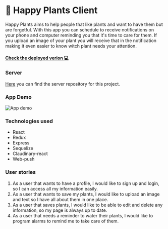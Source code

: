 # 🌱 Happy Plants Client

Happy Plants aims to help people that like plants and want to have them but are forgetful. With this app you can schedule to receive notifications on your phone and computer reminding you that it's time to care for them. If you upload an image of your plant you will receive that in the notification making it even easier to know witch plant needs your attention. 
#### [Check the deployed verion 💻](https://happyplants.netlify.com/)

### Server
[Here](https://github.com/micsoni/my-plants-health-app-server) you can find the server repository for this project.

### App Demo 
![App demo](./docs/platform.gif)

### Technologies used
 - React
 - Redux
 - Express
 - Sequelize
 - Claudinary-react
 - Web-push
 
### User stories

1. As a user that wants to have a profile, I would like to sign up and login, so I can access all my information easily.
2. As a user that wants to save my plants, I would like to upload an image and text so I have all about them in one place.
3. As a user that saves plants, I would like to be able to edit and delete any information, so my page is always up to date.
4. As a user that needs a reminder to water their plants, I would like to program alarms to remind me to take care of them.
